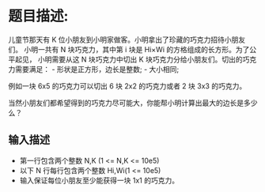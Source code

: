 # 题目描述:
 儿童节那天有 K 位小朋友到小明家做客。小明拿出了珍藏的巧克力招待小朋友们。
 小明一共有 N 块巧克力，其中第 i 块是 Hi×Wi 的方格组成的长方形。为了公平起见，
 小明需要从这 N 块巧克力中切出 K 块巧克力分给小朋友们。切出的巧克力需要满足：
    - 形状是正方形，边长是整数;
    - 大小相同;
  
 例如一块 6x5 的巧克力可以切出 6 块 2x2 的巧克力或者 2 块 3x3 的巧克力。
  
 当然小朋友们都希望得到的巧克力尽可能大，你能帮小明计算出最大的边长是多少么？

## 输入描述
  
 - 第一行包含两个整数 N,K (1 <= N,K <= 10e5)
 - 以下 N 行每行包含两个整数 Hi,Wi(1 <= 10e5)
 - 输入保证每位小朋友至少能获得一块 1x1 的巧克力。
